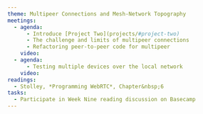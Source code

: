 ```yaml
---
theme: Multipeer Connections and Mesh-Network Topography
meetings:
  - agenda:
      - Introduce [Project Two](projects/#project-two)
      - The challenge and limits of multipeer connections
      - Refactoring peer-to-peer code for multipeer
    video:
  - agenda:
      - Testing multiple devices over the local network
    video:
readings:
  - Stolley, *Programming WebRTC*, Chapter&nbsp;6
tasks:
  - Participate in Week Nine reading discussion on Basecamp
---
```

